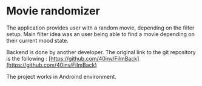 # Movie randomizer

The application provides user with a random movie, depending on the filter setup. Main filter idea was an user being able to find a movie depending on their current mood state.

Backend is done by another developer. The original link to the git repository is the following : [https://github.com/40inv/FilmBack](https://github.com/40inv/FilmBack)

The project works in Androind environment. 